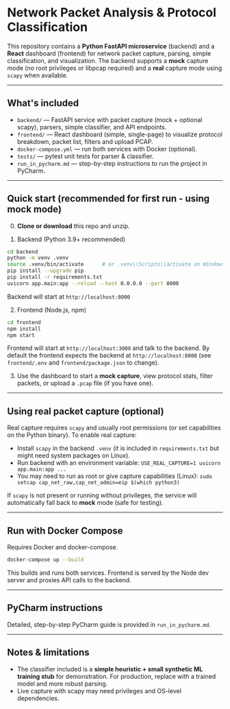 # Network Packet Analysis & Protocol Classification

This repository contains a **Python FastAPI microservice** (backend) and a **React** dashboard (frontend) for network packet capture, parsing, simple classification, and visualization. The backend supports a **mock** capture mode (no root privileges or libpcap required) and a **real** capture mode using `scapy` when available.

---
## What's included
- `backend/` — FastAPI service with packet capture (mock + optional scapy), parsers, simple classifier, and API endpoints.
- `frontend/` — React dashboard (simple, single-page) to visualize protocol breakdown, packet list, filters and upload PCAP.
- `docker-compose.yml` — run both services with Docker (optional).
- `tests/` — pytest unit tests for parser & classifier.
- `run_in_pycharm.md` — step-by-step instructions to run the project in PyCharm.

---
## Quick start (recommended for first run - using mock mode)

0. **Clone or download** this repo and unzip.

1. Backend (Python 3.9+ recommended)
```bash
cd backend
python -m venv .venv
source .venv/bin/activate      # or .venv\\Scripts\\activate on Windows (PowerShell)
pip install --upgrade pip
pip install -r requirements.txt
uvicorn app.main:app --reload --host 0.0.0.0 --port 8000
```
Backend will start at `http://localhost:8000`

2. Frontend (Node.js, npm)
```bash
cd frontend
npm install
npm start
```
Frontend will start at `http://localhost:3000` and talk to the backend. By default the frontend expects the backend at `http://localhost:8000` (see `frontend/.env` and `frontend/package.json` to change).

3. Use the dashboard to start a **mock capture**, view protocol stats, filter packets, or upload a `.pcap` file (if you have one).

---
## Using real packet capture (optional)
Real capture requires `scapy` and usually root permissions (or set capabilities on the Python binary). To enable real capture:
- Install `scapy` in the backend `.venv` (it is included in `requirements.txt` but might need system packages on Linux).
- Run backend with an environment variable: `USE_REAL_CAPTURE=1 uvicorn app.main:app ...`
- You may need to run as root or give capture capabilities (Linux): `sudo setcap cap_net_raw,cap_net_admin=eip $(which python3)`

If `scapy` is not present or running without privileges, the service will automatically fall back to **mock** mode (safe for testing).

---
## Run with Docker Compose
Requires Docker and docker-compose.
```bash
docker-compose up --build
```
This builds and runs both services. Frontend is served by the Node dev server and proxies API calls to the backend.

---
## PyCharm instructions
Detailed, step-by-step PyCharm guide is provided in `run_in_pycharm.md`.

---
## Notes & limitations
- The classifier included is a **simple heuristic + small synthetic ML training stub** for demonstration. For production, replace with a trained model and more robust parsing.
- Live capture with scapy may need privileges and OS-level dependencies.
